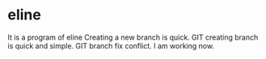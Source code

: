 # eline
It is a program of eline
Creating a new branch is quick.
GIT creating branch is quick and simple.
GIT branch fix conflict.
I am working now.

